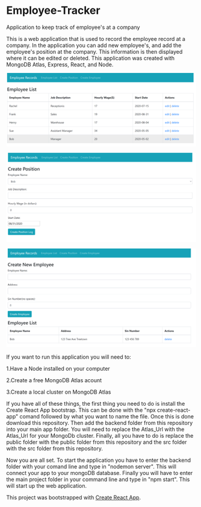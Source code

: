 # Employee-Tracker
Application to keep track of employee's at a company

This is a web application that is used to record the employee record at a company.  In the application you can add new employee's, and add the employee's position at the company.  This information is then displayed where it can be edited or deleted.  This application was created with MongoDB Atlas, Express, React, and Node.

![](images/Mern.PNG)

![](images/Mern2.PNG)

![](images/Mern3.PNG)


If you want to run this application you will need to:

1.Have a Node installed on your computer

2.Create a free MongoDB Atlas acount

3.Create a local cluster on MongoDB Atlas

If you have all of these things, the first thing you need to do is install the Create React App bootstrap. 
This can be done with the "npx create-react-app" comand followed by what you want to name the file.  Once this is done download this repository.  Then add the backend folder from this repository into your main app folder.  You will need to replace the Atlas_Url with the Atlas_Url for your MongoDb cluster.  Finally, all you have to do is replace the public folder with the public folder from this repository and the src folder with the src folder from this repository.

Now you are all set.  To start the application you have to enter the backend folder with your comand line and type in "nodemon server".  This will connect your app to your mongoDB database.  Finally you will have to enter the main project folder in your command line and type in "npm start".  This will start up the web application.

This project was bootstrapped with [Create React App](https://github.com/facebook/create-react-app).
